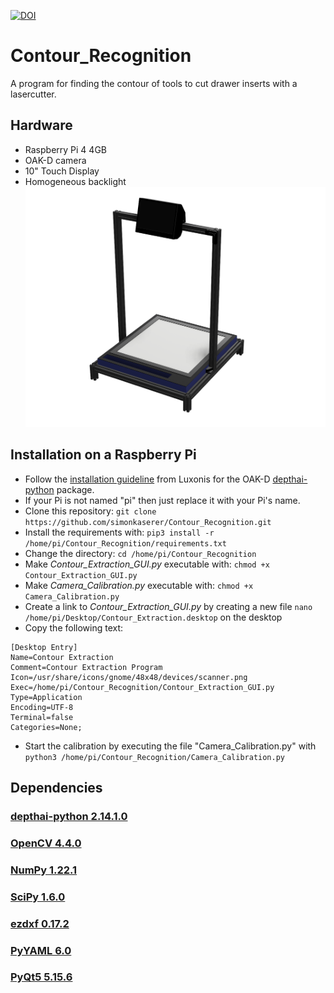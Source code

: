 

[![DOI](https://zenodo.org/badge/459984135.svg)](https://zenodo.org/badge/latestdoi/459984135)


# Contour_Recognition
A program for finding the contour of tools to cut drawer inserts with a lasercutter.

## Hardware
* Raspberry Pi 4 4GB
* OAK-D camera
* 10" Touch Display
* Homogeneous backlight
![Construction](/Construction.png)


## Installation on a Raspberry Pi
* Follow the [installation guideline](https://docs.luxonis.com/projects/api/en/v2.11.0/install/) from Luxonis for the OAK-D [depthai-python](https://github.com/luxonis/depthai-python/tree/v2.14.1.0) package.
* If your Pi is not named "pi" then just replace it with your Pi's name.
* Clone this repository: ```git clone https://github.com/simonkaserer/Contour_Recognition.git```
* Install the requirements with: ```pip3 install -r /home/pi/Contour_Recognition/requirements.txt```
* Change the directory: ```cd /home/pi/Contour_Recognition```
* Make *Contour_Extraction_GUI.py* executable with: ```chmod +x Contour_Extraction_GUI.py```
* Make *Camera_Calibration.py* executable with: ```chmod +x Camera_Calibration.py``` 
* Create a link to *Contour_Extraction_GUI.py* by creating a new file  ```nano /home/pi/Desktop/Contour_Extraction.desktop``` on the desktop
* Copy the following text: 
 ``` 
 [Desktop Entry]
 Name=Contour Extraction
 Comment=Contour Extraction Program
 Icon=/usr/share/icons/gnome/48x48/devices/scanner.png
 Exec=/home/pi/Contour_Recognition/Contour_Extraction_GUI.py
 Type=Application
 Encoding=UTF-8
 Terminal=false
 Categories=None;
 ```
 * Start the calibration by executing the file "Camera_Calibration.py" with ```python3 /home/pi/Contour_Recognition/Camera_Calibration.py```
 

## Dependencies
### [depthai-python 2.14.1.0](https://github.com/luxonis/depthai-python/tree/v2.14.1.0)
### [OpenCV 4.4.0 ](https://github.com/opencv/opencv/tree/4.4.0)
### [NumPy 1.22.1](https://github.com/numpy/numpy/tree/v1.22.1)
### [SciPy 1.6.0 ](https://github.com/scipy/scipy/tree/v1.6.0)
### [ezdxf 0.17.2](https://github.com/mozman/ezdxf/tree/v0.17.2)
### [PyYAML 6.0](https://github.com/yaml/pyyaml/tree/8cdff2c80573b8be8e8ad28929264a913a63aa33)
### [PyQt5 5.15.6](https://pypi.org/project/PyQt5/5.15.6/)


<!--
## References
### depthai-python 2.14.1.0
MIT License

Copyright (c) 2020 Luxonis LLC

Permission is hereby granted, free of charge, to any person obtaining a copy
of this software and associated documentation files (the "Software"), to deal
in the Software without restriction, including without limitation the rights
to use, copy, modify, merge, publish, distribute, sublicense, and/or sell
copies of the Software, and to permit persons to whom the Software is
furnished to do so, subject to the following conditions:

The above copyright notice and this permission notice shall be included in all
copies or substantial portions of the Software.

THE SOFTWARE IS PROVIDED "AS IS", WITHOUT WARRANTY OF ANY KIND, EXPRESS OR
IMPLIED, INCLUDING BUT NOT LIMITED TO THE WARRANTIES OF MERCHANTABILITY,
FITNESS FOR A PARTICULAR PURPOSE AND NONINFRINGEMENT. IN NO EVENT SHALL THE
AUTHORS OR COPYRIGHT HOLDERS BE LIABLE FOR ANY CLAIM, DAMAGES OR OTHER
LIABILITY, WHETHER IN AN ACTION OF CONTRACT, TORT OR OTHERWISE, ARISING FROM,
OUT OF OR IN CONNECTION WITH THE SOFTWARE OR THE USE OR OTHER DEALINGS IN THE
SOFTWARE.

### OpenCV 4.4.0
By downloading, copying, installing or using the software you agree to this license.
If you do not agree to this license, do not download, install,
copy or use the software.


                          License Agreement
               For Open Source Computer Vision Library
                       (3-clause BSD License)

Copyright (C) 2000-2020, Intel Corporation, all rights reserved.
Copyright (C) 2009-2011, Willow Garage Inc., all rights reserved.
Copyright (C) 2009-2016, NVIDIA Corporation, all rights reserved.
Copyright (C) 2010-2013, Advanced Micro Devices, Inc., all rights reserved.
Copyright (C) 2015-2016, OpenCV Foundation, all rights reserved.
Copyright (C) 2015-2016, Itseez Inc., all rights reserved.
Copyright (C) 2019-2020, Xperience AI, all rights reserved.
Third party copyrights are property of their respective owners.

Redistribution and use in source and binary forms, with or without modification,
are permitted provided that the following conditions are met:

  * Redistributions of source code must retain the above copyright notice,
    this list of conditions and the following disclaimer.

  * Redistributions in binary form must reproduce the above copyright notice,
    this list of conditions and the following disclaimer in the documentation
    and/or other materials provided with the distribution.

  * Neither the names of the copyright holders nor the names of the contributors
    may be used to endorse or promote products derived from this software
    without specific prior written permission.

This software is provided by the copyright holders and contributors "as is" and
any express or implied warranties, including, but not limited to, the implied
warranties of merchantability and fitness for a particular purpose are disclaimed.
In no event shall copyright holders or contributors be liable for any direct,
indirect, incidental, special, exemplary, or consequential damages
(including, but not limited to, procurement of substitute goods or services;
loss of use, data, or profits; or business interruption) however caused
and on any theory of liability, whether in contract, strict liability,
or tort (including negligence or otherwise) arising in any way out of
the use of this software, even if advised of the possibility of such damage.

### NumPy 1.22.1
Copyright (c) 2005-2022, NumPy Developers.
All rights reserved.

Redistribution and use in source and binary forms, with or without
modification, are permitted provided that the following conditions are
met:

    * Redistributions of source code must retain the above copyright
       notice, this list of conditions and the following disclaimer.

    * Redistributions in binary form must reproduce the above
       copyright notice, this list of conditions and the following
       disclaimer in the documentation and/or other materials provided
       with the distribution.

    * Neither the name of the NumPy Developers nor the names of any
       contributors may be used to endorse or promote products derived
       from this software without specific prior written permission.

THIS SOFTWARE IS PROVIDED BY THE COPYRIGHT HOLDERS AND CONTRIBUTORS
"AS IS" AND ANY EXPRESS OR IMPLIED WARRANTIES, INCLUDING, BUT NOT
LIMITED TO, THE IMPLIED WARRANTIES OF MERCHANTABILITY AND FITNESS FOR
A PARTICULAR PURPOSE ARE DISCLAIMED. IN NO EVENT SHALL THE COPYRIGHT
OWNER OR CONTRIBUTORS BE LIABLE FOR ANY DIRECT, INDIRECT, INCIDENTAL,
SPECIAL, EXEMPLARY, OR CONSEQUENTIAL DAMAGES (INCLUDING, BUT NOT
LIMITED TO, PROCUREMENT OF SUBSTITUTE GOODS OR SERVICES; LOSS OF USE,
DATA, OR PROFITS; OR BUSINESS INTERRUPTION) HOWEVER CAUSED AND ON ANY
THEORY OF LIABILITY, WHETHER IN CONTRACT, STRICT LIABILITY, OR TORT
(INCLUDING NEGLIGENCE OR OTHERWISE) ARISING IN ANY WAY OUT OF THE USE
OF THIS SOFTWARE, EVEN IF ADVISED OF THE POSSIBILITY OF SUCH DAMAGE.

### SciPy 1.6.0
Copyright (c) 2001-2002 Enthought, Inc. 2003-2022, SciPy Developers.
All rights reserved.

Redistribution and use in source and binary forms, with or without
modification, are permitted provided that the following conditions
are met:

1. Redistributions of source code must retain the above copyright
   notice, this list of conditions and the following disclaimer.

2. Redistributions in binary form must reproduce the above
   copyright notice, this list of conditions and the following
   disclaimer in the documentation and/or other materials provided
   with the distribution.

3. Neither the name of the copyright holder nor the names of its
   contributors may be used to endorse or promote products derived
   from this software without specific prior written permission.

THIS SOFTWARE IS PROVIDED BY THE COPYRIGHT HOLDERS AND CONTRIBUTORS
"AS IS" AND ANY EXPRESS OR IMPLIED WARRANTIES, INCLUDING, BUT NOT
LIMITED TO, THE IMPLIED WARRANTIES OF MERCHANTABILITY AND FITNESS FOR
A PARTICULAR PURPOSE ARE DISCLAIMED. IN NO EVENT SHALL THE COPYRIGHT
OWNER OR CONTRIBUTORS BE LIABLE FOR ANY DIRECT, INDIRECT, INCIDENTAL,
SPECIAL, EXEMPLARY, OR CONSEQUENTIAL DAMAGES (INCLUDING, BUT NOT
LIMITED TO, PROCUREMENT OF SUBSTITUTE GOODS OR SERVICES; LOSS OF USE,
DATA, OR PROFITS; OR BUSINESS INTERRUPTION) HOWEVER CAUSED AND ON ANY
THEORY OF LIABILITY, WHETHER IN CONTRACT, STRICT LIABILITY, OR TORT
(INCLUDING NEGLIGENCE OR OTHERWISE) ARISING IN ANY WAY OUT OF THE USE
OF THIS SOFTWARE, EVEN IF ADVISED OF THE POSSIBILITY OF SUCH DAMAGE.

### ezdxf 0.17.2
MIT License

Copyright (c) 2020 Manfred Moitzi

Permission is hereby granted, free of charge, to any person obtaining a copy
of this software and associated documentation files (the "Software"), to deal
in the Software without restriction, including without limitation the rights
to use, copy, modify, merge, publish, distribute, sublicense, and/or sell
copies of the Software, and to permit persons to whom the Software is
furnished to do so, subject to the following conditions:

The above copyright notice and this permission notice shall be included in all
copies or substantial portions of the Software.

THE SOFTWARE IS PROVIDED "AS IS", WITHOUT WARRANTY OF ANY KIND, EXPRESS OR
IMPLIED, INCLUDING BUT NOT LIMITED TO THE WARRANTIES OF MERCHANTABILITY,
FITNESS FOR A PARTICULAR PURPOSE AND NONINFRINGEMENT. IN NO EVENT SHALL THE
AUTHORS OR COPYRIGHT HOLDERS BE LIABLE FOR ANY CLAIM, DAMAGES OR OTHER
LIABILITY, WHETHER IN AN ACTION OF CONTRACT, TORT OR OTHERWISE, ARISING FROM,
OUT OF OR IN CONNECTION WITH THE SOFTWARE OR THE USE OR OTHER DEALINGS IN THE
SOFTWARE.

### PyYaml 6.0
Copyright (c) 2017-2021 Ingy döt Net
Copyright (c) 2006-2016 Kirill Simonov

Permission is hereby granted, free of charge, to any person obtaining a copy of
this software and associated documentation files (the "Software"), to deal in
the Software without restriction, including without limitation the rights to
use, copy, modify, merge, publish, distribute, sublicense, and/or sell copies
of the Software, and to permit persons to whom the Software is furnished to do
so, subject to the following conditions:

The above copyright notice and this permission notice shall be included in all
copies or substantial portions of the Software.

THE SOFTWARE IS PROVIDED "AS IS", WITHOUT WARRANTY OF ANY KIND, EXPRESS OR
IMPLIED, INCLUDING BUT NOT LIMITED TO THE WARRANTIES OF MERCHANTABILITY,
FITNESS FOR A PARTICULAR PURPOSE AND NONINFRINGEMENT. IN NO EVENT SHALL THE

AUTHORS OR COPYRIGHT HOLDERS BE LIABLE FOR ANY CLAIM, DAMAGES OR OTHER
LIABILITY, WHETHER IN AN ACTION OF CONTRACT, TORT OR OTHERWISE, ARISING FROM,
OUT OF OR IN CONNECTION WITH THE SOFTWARE OR THE USE OR OTHER DEALINGS IN THE
SOFTWARE.

### PyQt5
GPL v3
-->
